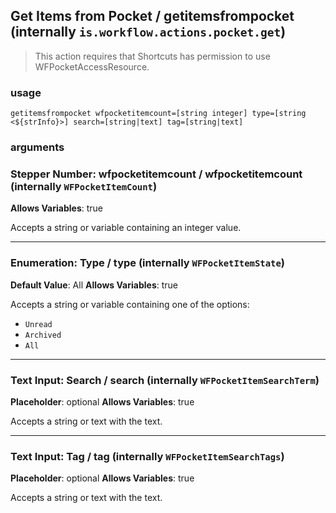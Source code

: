 
## Get Items from Pocket / getitemsfrompocket (internally `is.workflow.actions.pocket.get`)


> This action requires that Shortcuts has permission to use WFPocketAccessResource.

### usage
`getitemsfrompocket wfpocketitemcount=[string integer] type=[string <${strInfo}>] search=[string|text] tag=[string|text]`

### arguments
### Stepper Number: wfpocketitemcount / wfpocketitemcount (internally `WFPocketItemCount`)
**Allows Variables**: true


Accepts a string 
or variable
containing an integer value.

---

### Enumeration: Type / type (internally `WFPocketItemState`)
**Default Value**: All
**Allows Variables**: true


Accepts a string 
or variable
containing one of the options:

- `Unread`
- `Archived`
- `All`

---

### Text Input: Search / search (internally `WFPocketItemSearchTerm`)
**Placeholder**: optional
**Allows Variables**: true


Accepts a string 
or text
with the text.

---

### Text Input: Tag / tag (internally `WFPocketItemSearchTags`)
**Placeholder**: optional
**Allows Variables**: true


Accepts a string 
or text
with the text.
